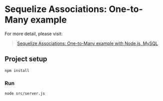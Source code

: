 # Sequelize Associations: One-to-Many example

For more detail, please visit:
> [Sequelize Associations: One-to-Many example with Node.js, MySQL](https://bezkoder.com/sequelize-associate-one-to-many/)

## Project setup
```
npm install
```

### Run
```
node src/server.js
```

